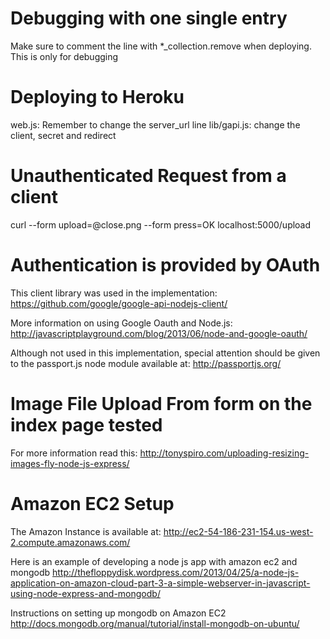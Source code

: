 Debugging with one single entry
=============================
Make sure to comment the line with *_collection.remove when deploying.
This is only for debugging


Deploying to Heroku
====================
web.js: Remember to change the server_url line
lib/gapi.js: change the client, secret and redirect

Unauthenticated Request from a client
=======================================
curl --form upload=@close.png --form press=OK localhost:5000/upload



Authentication is provided by OAuth
====================================
This client library was used in the implementation:
https://github.com/google/google-api-nodejs-client/

More information on using Google Oauth and Node.js:
http://javascriptplayground.com/blog/2013/06/node-and-google-oauth/

Although not used in this implementation, special attention should be given to the passport.js node module available at:
http://passportjs.org/


Image File Upload From form on the index page tested
=====================================================
For more information read this: 
http://tonyspiro.com/uploading-resizing-images-fly-node-js-express/


Amazon EC2 Setup
=================
The Amazon Instance is available at: http://ec2-54-186-231-154.us-west-2.compute.amazonaws.com/

Here is an example of developing a node js app with amazon ec2 and mongodb
http://thefloppydisk.wordpress.com/2013/04/25/a-node-js-application-on-amazon-cloud-part-3-a-simple-webserver-in-javascript-using-node-express-and-mongodb/

Instructions on setting up mongodb on Amazon EC2
http://docs.mongodb.org/manual/tutorial/install-mongodb-on-ubuntu/

